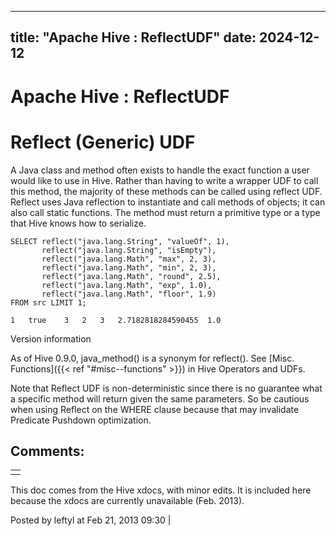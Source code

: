 ---

title: "Apache Hive : ReflectUDF"
date: 2024-12-12
----------------

# Apache Hive : ReflectUDF

# Reflect (Generic) UDF

A Java class and method often exists to handle the exact function a user would like to use in Hive. Rather than having to write a wrapper UDF to call this method, the majority of these methods can be called using reflect UDF. Reflect uses Java reflection to instantiate and call methods of objects; it can also call static functions. The method must return a primitive type or a type that Hive knows how to serialize.

```
SELECT reflect("java.lang.String", "valueOf", 1),
       reflect("java.lang.String", "isEmpty"),
       reflect("java.lang.Math", "max", 2, 3),
       reflect("java.lang.Math", "min", 2, 3),
       reflect("java.lang.Math", "round", 2.5),
       reflect("java.lang.Math", "exp", 1.0),
       reflect("java.lang.Math", "floor", 1.9)
FROM src LIMIT 1;

1	true	3	2	3	2.7182818284590455	1.0

```

Version information

As of Hive 0.9.0, java\_method() is a synonym for reflect(). See [Misc. Functions]({{< ref "#misc--functions" >}}) in Hive Operators and UDFs.

Note that Reflect UDF is non-deterministic since there is no guarantee what a specific method will return given the same parameters. So be cautious when using Reflect on the WHERE clause because that may invalidate Predicate Pushdown optimization.

## Comments:

|   |
|---|
|   |

This doc comes from the Hive xdocs, with minor edits. It is included here because the xdocs are currently unavailable (Feb. 2013).

Posted by leftyl at Feb 21, 2013 09:30
|


